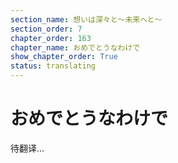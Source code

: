 ```yaml
---
section_name: 想いは深々と～未来へと～
section_order: 7
chapter_order: 163
chapter_name: おめでとうなわけで
show_chapter_order: True
status: translating
---
```


# おめでとうなわけで
待翻译...
